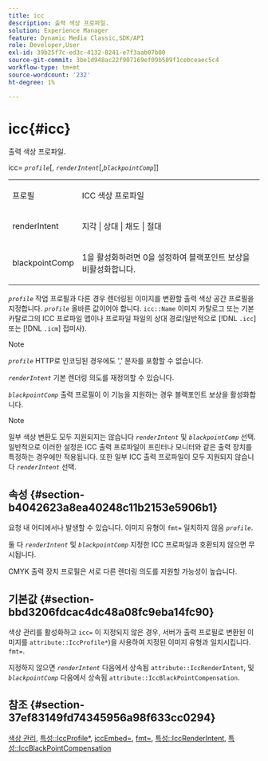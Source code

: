 ```yaml
---
title: icc
description: 출력 색상 프로파일.
solution: Experience Manager
feature: Dynamic Media Classic,SDK/API
role: Developer,User
exl-id: 39b25f7c-ed3c-4132-8241-e7f3aab07b00
source-git-commit: 3be1d948ac22f907169ef09b509f1cebceaec5c4
workflow-type: tm+mt
source-wordcount: '232'
ht-degree: 1%

---
```


# icc{#icc}

출력 색상 프로파일.

icc= *`profile`*[, *`renderIntent`*[,*`blackpointComp`*]]

<table id="simpletable_DF1914FD351E4F2BA61372A52F0CFFBF"> 
 <tr class="strow"> 
  <td class="stentry"> <p><span class="codeph"> <span class="varname"> 프로필</span></span> </p></td> 
  <td class="stentry"> <p>ICC 색상 프로파일 </p></td> 
 </tr> 
 <tr class="strow"> 
  <td class="stentry"> <p><span class="codeph"> <span class="varname"> renderIntent </span> </span> </p></td> 
  <td class="stentry"> <p>지각 | 상대 | 채도 | 절대 </p></td> 
 </tr> 
 <tr class="strow"> 
  <td class="stentry"> <p><span class="codeph"> <span class="varname"> blackpointComp</span> </span> </p></td> 
  <td class="stentry"> <p>1을 활성화하려면 0을 설정하여 블랙포인트 보상을 비활성화합니다. </p></td> 
 </tr> 
</table>

*`profile`* 작업 프로필과 다른 경우 렌더링된 이미지를 변환할 출력 색상 공간 프로필을 지정합니다. *`profile`* 올바른 값이어야 합니다. `icc::Name` 이미지 카탈로그 또는 기본 카탈로그의 ICC 프로파일 맵이나 프로파일 파일의 상대 경로(일반적으로 [!DNL `.icc`] 또는 [!DNL `.icm`] 접미사).

>[!NOTE]
>
>*`profile`* HTTP로 인코딩된 경우에도 &#39;,&#39; 문자를 포함할 수 없습니다.

*`renderIntent`* 기본 렌더링 의도를 재정의할 수 있습니다.

*`blackpointComp`* 출력 프로필이 이 기능을 지원하는 경우 블랙포인트 보상을 활성화합니다.

>[!NOTE]
>
>일부 색상 변환도 모두 지원되지는 않습니다 *`renderIntent`* 및 *`blackpointComp`* 선택. 일반적으로 이러한 설정은 ICC 출력 프로파일이 프린터나 모니터와 같은 출력 장치를 특정하는 경우에만 적용됩니다. 또한 일부 ICC 출력 프로파일이 모두 지원되지 않습니다 *`renderIntent`* 선택.

## 속성 {#section-b4042623a8ea40248c11b2153e5906b1}

요청 내 어디에서나 발생할 수 있습니다. 이미지 유형이 `fmt=` 일치하지 않음 *`profile`*.

둘 다 *`renderIntent`* 및 *`blackpointComp`* 지정한 ICC 프로파일과 호환되지 않으면 무시됩니다.

CMYK 출력 장치 프로필은 서로 다른 렌더링 의도를 지원할 가능성이 높습니다.

## 기본값 {#section-bbd3206fdcac4dc48a08fc9eba14fc90}

색상 관리를 활성화하고 `icc=` 이 지정되지 않은 경우, 서버가 출력 프로필로 변환된 이미지를 `attribute::IccProfile*`)을 사용하여 지정된 이미지 유형과 일치시킵니다. `fmt=`.

지정하지 않으면 *`renderIntent`* 다음에서 상속됨 `attribute::IccRenderIntent`, 및 *`blackpointComp`* 다음에서 상속됨 `attribute::IccBlackPointCompensation`.

## 참조 {#section-37ef83149fd74345956a98f633cc0294}

[색상 관리](../../../../../ir-api/http-protocol/image-rendering-api-ref/c-ir-http-protocol-ref/c-ir-http-protocol-syntax-and-features/c-ir-color-management.md#concept-7bac7c2c41be42c1b301eae80abe6b8d), [특성::IccProfile*](../../../../../ir-api/material-cat/image-rendering-api-ref/c-ir-material-catalog/c-ir-attributes-reference/r-ir-iccprofilecmyk.md#reference-55aead2d924847ffbd1be4c46add7127), [iccEmbed=](../../../../../ir-api/http-protocol/image-rendering-api-ref/c-ir-http-protocol-ref/c-ir-http-protocol-command-reference/r-ir-iccembed.md#reference-47a433138c7c4b29b9b29871b2491a7f), [fmt=](../../../../../ir-api/http-protocol/image-rendering-api-ref/c-ir-http-protocol-ref/c-ir-http-protocol-command-reference/r-ir-fmt.md#reference-4c743f67d56b47c5b774fcc900ff758c), [특성::IccRenderIntent](../../../../../ir-api/material-cat/image-rendering-api-ref/c-ir-material-catalog/c-ir-attributes-reference/r-ir-iccrenderintent.md#reference-3b80b7a4c25545a593c5076f318b5c40), [특성::IccBlackPointCompensation](../../../../../ir-api/material-cat/image-rendering-api-ref/c-ir-material-catalog/c-ir-attributes-reference/r-ir-iccblackpointcompensation.md#reference-d939b0cdf6564baaa88deb1059e3b7f0)
